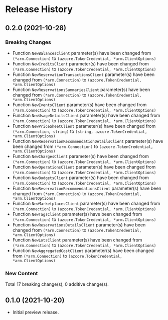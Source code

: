# Release History

## 0.2.0 (2021-10-28)
### Breaking Changes

- Function `NewBalancesClient` parameter(s) have been changed from `(*arm.Connection)` to `(azcore.TokenCredential, *arm.ClientOptions)`
- Function `NewCreditsClient` parameter(s) have been changed from `(*arm.Connection)` to `(azcore.TokenCredential, *arm.ClientOptions)`
- Function `NewReservationTransactionsClient` parameter(s) have been changed from `(*arm.Connection)` to `(azcore.TokenCredential, *arm.ClientOptions)`
- Function `NewReservationsSummariesClient` parameter(s) have been changed from `(*arm.Connection)` to `(azcore.TokenCredential, *arm.ClientOptions)`
- Function `NewEventsClient` parameter(s) have been changed from `(*arm.Connection)` to `(azcore.TokenCredential, *arm.ClientOptions)`
- Function `NewUsageDetailsClient` parameter(s) have been changed from `(*arm.Connection)` to `(azcore.TokenCredential, *arm.ClientOptions)`
- Function `NewPriceSheetClient` parameter(s) have been changed from `(*arm.Connection, string)` to `(string, azcore.TokenCredential, *arm.ClientOptions)`
- Function `NewReservationRecommendationDetailsClient` parameter(s) have been changed from `(*arm.Connection)` to `(azcore.TokenCredential, *arm.ClientOptions)`
- Function `NewChargesClient` parameter(s) have been changed from `(*arm.Connection)` to `(azcore.TokenCredential, *arm.ClientOptions)`
- Function `NewOperationsClient` parameter(s) have been changed from `(*arm.Connection)` to `(azcore.TokenCredential, *arm.ClientOptions)`
- Function `NewBudgetsClient` parameter(s) have been changed from `(*arm.Connection)` to `(azcore.TokenCredential, *arm.ClientOptions)`
- Function `NewReservationRecommendationsClient` parameter(s) have been changed from `(*arm.Connection)` to `(azcore.TokenCredential, *arm.ClientOptions)`
- Function `NewMarketplacesClient` parameter(s) have been changed from `(*arm.Connection)` to `(azcore.TokenCredential, *arm.ClientOptions)`
- Function `NewTagsClient` parameter(s) have been changed from `(*arm.Connection)` to `(azcore.TokenCredential, *arm.ClientOptions)`
- Function `NewReservationsDetailsClient` parameter(s) have been changed from `(*arm.Connection)` to `(azcore.TokenCredential, *arm.ClientOptions)`
- Function `NewLotsClient` parameter(s) have been changed from `(*arm.Connection)` to `(azcore.TokenCredential, *arm.ClientOptions)`
- Function `NewAggregatedCostClient` parameter(s) have been changed from `(*arm.Connection)` to `(azcore.TokenCredential, *arm.ClientOptions)`

### New Content


Total 17 breaking change(s), 0 additive change(s).


## 0.1.0 (2021-10-20)

- Initial preview release.
